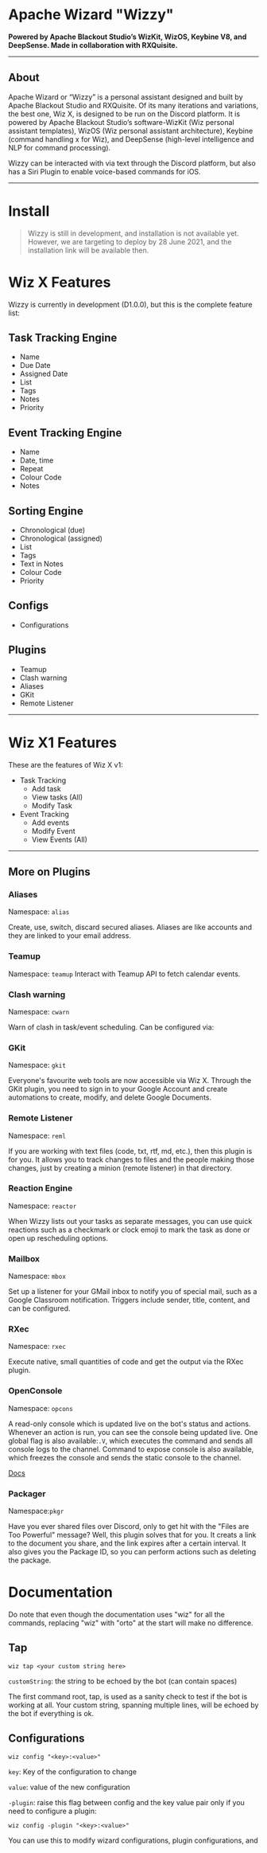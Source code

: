 # Apache Wizard "Wizzy"

**Powered by Apache Blackout Studio’s WizKit, WizOS, Keybine V8, and DeepSense.
Made in collaboration with RXQuisite.**

---


## About
Apache Wizard or “Wizzy” is a personal assistant designed and built by Apache Blackout Studio and RXQuisite. Of its many iterations and variations, the best one, Wiz X, is designed to be run on the Discord platform. It is powered by Apache Blackout Studio’s software-WizKit (Wiz personal assistant templates), WizOS (Wiz personal assistant architecture), Keybine (command handling x for Wiz), and DeepSense (high-level intelligence and NLP for command processing).

Wizzy can be interacted with via text through the Discord platform, but also has a Siri Plugin to enable voice-based commands for iOS.

---

# Install

> Wizzy is still in development, and installation is not available yet. However, we are targeting to deploy by 28 June 2021, and the installation link will be available then.

# Wiz X Features
Wizzy is currently in development (D1.0.0), but this is the complete feature list:
## Task Tracking Engine
- Name
- Due Date
- Assigned Date
- List
- Tags
- Notes
- Priority
## Event Tracking Engine
- Name
- Date, time
- Repeat
- Colour Code
- Notes
## Sorting Engine
- Chronological (due)
- Chronological (assigned)
- List
- Tags
- Text in Notes
- Colour Code
- Priority
## Configs
- Configurations
## Plugins
- Teamup
- Clash warning
- Aliases
- GKit
- Remote Listener

---

# Wiz X1 Features

These are the features of Wiz X v1:

- Task Tracking
    - Add task
    - View tasks (All)
    - Modify Task
- Event Tracking
    - Add events 
    - Modify Event 
    - View Events (All)

---

## More on Plugins
### Aliases
Namespace: `alias`

Create, use, switch, discard secured aliases. Aliases are like accounts and they are linked to your email address.

### Teamup
Namespace: `teamup`
Interact with Teamup API to fetch calendar events.


### Clash warning
Namespace: `cwarn`

Warn of clash in task/event scheduling. Can be configured via:

### GKit
Namespace: `gkit`

Everyone's favourite web tools are now accessible via Wiz X. Through the GKit plugin, you need to sign in to your Google Account and create automations to create, modify, and delete Google Documents.

### Remote Listener
Namespace: `reml`

If you are working with text files (code, txt, rtf, md, etc.), then this plugin is for you. It allows you to track changes to files and the people making those changes, just by creating a minion (remote listener) in that directory.

### Reaction Engine
Namespace: `reactor`

When Wizzy lists out your tasks as separate messages, you can use quick reactions such as a checkmark or clock emoji to mark the task as done or open up rescheduling options.


### Mailbox
Namespace: `mbox`

Set up a listener for your GMail inbox to notify you of special mail, such as a Google Classroom notification. Triggers include sender, title, content, and can be configured.

### RXec
Namespace: `rxec`

Execute native, small quantities of code and get the output via the RXec plugin.

### OpenConsole
Namespace: `opcons`

A read-only console which is updated live on the bot's status and actions. Whenever an action is run, you can see the console being updated live. One global flag is also available:`.V`, which executes the command and sends all console logs to the channel. Command to expose console is also available, which freezes the console and sends the static console to the channel.

[Docs](./Extra_Docs/PluginName.md)

### Packager
Namespace:`pkgr`

Have you ever shared files over Discord, only to get hit with the "Files are Too Powerful" message? Well, this plugin solves that for you. It creats a link to the document you share, and the link expires after a certain interval. It also gives you the Package ID, so you can perform actions such as deleting the package.

# Documentation
Do note that even though the documentation uses "wiz" for all the commands, replacing "wiz" with "orto" at the start will make no difference.
## Tap
```
wiz tap <your custom string here>
```
`customString`: the string to be echoed by the bot (can contain spaces)

The first command root, tap, is used as a sanity check to test if the bot is working at all. Your custom string, spanning multiple lines, will be echoed by the bot if everything is ok.

## Configurations
```
wiz config "<key>:<value>"
```
`key`: Key of the configuration to change

`value`: value of the new configuration

`-plugin`: raise this flag between config and the key value pair only if you need to configure a plugin:
```shell
wiz config -plugin "<key>:<value>"
```

You can use this to modify wizard configurations, plugin configurations, and 
